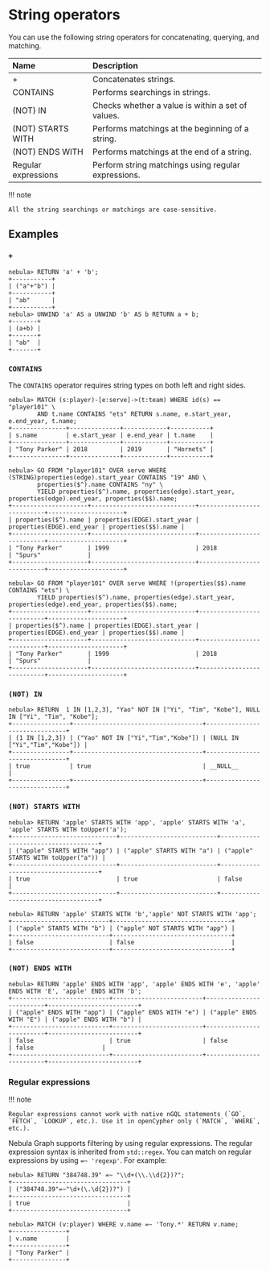# String operators

You can use the following string operators for concatenating, querying, and matching.

| Name                | Description                                         |
| :-----              | :------------------                                 |
| +                   | Concatenates strings.                               |
| CONTAINS            | Performs searchings in strings.                     |
| (NOT) IN            | Checks whether a value is within a set of values.   |
| (NOT) STARTS WITH   | Performs matchings at the beginning of a string.    |
| (NOT) ENDS WITH     | Performs matchings at the end of a string.          |
| Regular expressions | Perform string matchings using regular expressions. |

!!! note

    All the string searchings or matchings are case-sensitive.

## Examples

### `+`

```ngql
nebula> RETURN 'a' + 'b';
+-----------+
| ("a"+"b") |
+-----------+
| "ab"      |
+-----------+
nebula> UNWIND 'a' AS a UNWIND 'b' AS b RETURN a + b;
+-------+
| (a+b) |
+-------+
| "ab"  |
+-------+
```

### `CONTAINS`

The `CONTAINS` operator requires string types on both left and right sides.

```ngql
nebula> MATCH (s:player)-[e:serve]->(t:team) WHERE id(s) == "player101" \
        AND t.name CONTAINS "ets" RETURN s.name, e.start_year, e.end_year, t.name;
+---------------+--------------+------------+-----------+
| s.name        | e.start_year | e.end_year | t.name    |
+---------------+--------------+------------+-----------+
| "Tony Parker" | 2018         | 2019       | "Hornets" |
+---------------+--------------+------------+-----------+

nebula> GO FROM "player101" OVER serve WHERE (STRING)properties(edge).start_year CONTAINS "19" AND \
        properties($^).name CONTAINS "ny" \
        YIELD properties($^).name, properties(edge).start_year, properties(edge).end_year, properties($$).name;
+---------------------+-----------------------------+---------------------------+---------------------+
| properties($^).name | properties(EDGE).start_year | properties(EDGE).end_year | properties($$).name |
+---------------------+-----------------------------+---------------------------+---------------------+
| "Tony Parker"       | 1999                        | 2018                      | "Spurs"             |
+---------------------+-----------------------------+---------------------------+---------------------+

nebula> GO FROM "player101" OVER serve WHERE !(properties($$).name CONTAINS "ets") \
        YIELD properties($^).name, properties(edge).start_year, properties(edge).end_year, properties($$).name;
+---------------------+-----------------------------+---------------------------+---------------------+
| properties($^).name | properties(EDGE).start_year | properties(EDGE).end_year | properties($$).name |
+---------------------+-----------------------------+---------------------------+---------------------+
| "Tony Parker"       | 1999                        | 2018                      | "Spurs"             |
+---------------------+-----------------------------+---------------------------+---------------------+
```

### `(NOT) IN`

```ngql
nebula> RETURN  1 IN [1,2,3], "Yao" NOT IN ["Yi", "Tim", "Kobe"], NULL IN ["Yi", "Tim", "Kobe"];
+----------------+------------------------------------+-------------------------------+
| (1 IN [1,2,3]) | ("Yao" NOT IN ["Yi","Tim","Kobe"]) | (NULL IN ["Yi","Tim","Kobe"]) |
+----------------+------------------------------------+-------------------------------+
| true           | true                               | __NULL__                      |
+----------------+------------------------------------+-------------------------------+
```

### `(NOT) STARTS WITH`

```ngql
nebula> RETURN 'apple' STARTS WITH 'app', 'apple' STARTS WITH 'a', 'apple' STARTS WITH toUpper('a');
+-----------------------------+---------------------------+------------------------------------+
| ("apple" STARTS WITH "app") | ("apple" STARTS WITH "a") | ("apple" STARTS WITH toUpper("a")) |
+-----------------------------+---------------------------+------------------------------------+
| true                        | true                      | false                              |
+-----------------------------+---------------------------+------------------------------------+

nebula> RETURN 'apple' STARTS WITH 'b','apple' NOT STARTS WITH 'app';
+---------------------------+---------------------------------+
| ("apple" STARTS WITH "b") | ("apple" NOT STARTS WITH "app") |
+---------------------------+---------------------------------+
| false                     | false                           |
+---------------------------+---------------------------------+
```

### `(NOT) ENDS WITH`

```ngql
nebula> RETURN 'apple' ENDS WITH 'app', 'apple' ENDS WITH 'e', 'apple' ENDS WITH 'E', 'apple' ENDS WITH 'b';
+---------------------------+-------------------------+-------------------------+-------------------------+
| ("apple" ENDS WITH "app") | ("apple" ENDS WITH "e") | ("apple" ENDS WITH "E") | ("apple" ENDS WITH "b") |
+---------------------------+-------------------------+-------------------------+-------------------------+
| false                     | true                    | false                   | false                   |
+---------------------------+-------------------------+-------------------------+-------------------------+
```

### Regular expressions

!!! note

    Regular expressions cannot work with native nGQL statements (`GO`, `FETCH`, `LOOKUP`, etc.). Use it in openCypher only (`MATCH`, `WHERE`, etc.).

Nebula Graph supports filtering by using regular expressions. The regular expression syntax is inherited from `std::regex`. You can match on regular expressions by using `=~ 'regexp'`. For example:

```ngql
nebula> RETURN "384748.39" =~ "\\d+(\\.\\d{2})?";
+--------------------------------+
| ("384748.39"=~"\d+(\.\d{2})?") |
+--------------------------------+
| true                           |
+--------------------------------+

nebula> MATCH (v:player) WHERE v.name =~ 'Tony.*' RETURN v.name;
+---------------+
| v.name        |
+---------------+
| "Tony Parker" |
+---------------+
```